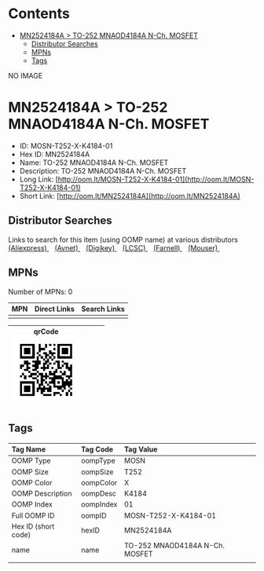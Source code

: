 



Contents
========

* [MN2524184A > TO-252 MNAOD4184A N-Ch. MOSFET](#mn2524184a--to-252-mnaod4184a-n-ch-mosfet)
	* [Distributor Searches](#distributor-searches)
	* [MPNs](#mpns)
	* [Tags](#tags)
  
NO IMAGE  
# MN2524184A > TO-252 MNAOD4184A N-Ch. MOSFET

- ID: MOSN-T252-X-K4184-01
- Hex ID: MN2524184A
- Name: TO-252 MNAOD4184A N-Ch. MOSFET
- Description: TO-252 MNAOD4184A N-Ch. MOSFET
- Long Link: [http://oom.lt/MOSN-T252-X-K4184-01](http://oom.lt/MOSN-T252-X-K4184-01)
- Short Link: [http://oom.lt/MN2524184A](http://oom.lt/MN2524184A)

## Distributor Searches
  
Links to search for this item (using OOMP name) at various distributors  
[(Aliexpress) ](https://www.aliexpress.com/wholesale?SearchText=1117TO-252+MNAOD4184A+N-Ch.+MOSFET)&nbsp;&nbsp;&nbsp;[(Avnet) ](https://www.avnet.com/shop/us/search/TO-252+MNAOD4184A+N-Ch.+MOSFET)&nbsp;&nbsp;&nbsp;[(Digikey) ](https://www.digikey.co.uk/en/products/result?s=TO-252+MNAOD4184A+N-Ch.+MOSFET)&nbsp;&nbsp;&nbsp;[(LCSC) ](https://www.lcsc.com/search?q=TO-252+MNAOD4184A+N-Ch.+MOSFET)&nbsp;&nbsp;&nbsp;[(Farnell) ](https://uk.farnell.com/search?st=TO-252+MNAOD4184A+N-Ch.+MOSFET)&nbsp;&nbsp;&nbsp;[(Mouser) ](https://www.mouser.com/c/?q=TO-252+MNAOD4184A+N-Ch.+MOSFET)&nbsp;&nbsp;&nbsp;
## MPNs
  
Number of MPNs: 0  

|MPN|Direct Links|Search Links|
| :--- | :--- | :--- |
||||
  

|qrCode<br>[![](https://raw.githubusercontent.com/oomlout/oomlout_OOMP_parts_V2/main/MOSN/T252/X/K4184/01/qrCode_140.png)](https://github.com/oomlout/oomlout_OOMP_parts_V2/tree/main/MOSN/T252/X/K4184/01/qrCode.png)||||
| :---: | :---: | :---: | :---: |

## Tags
  

|Tag Name|Tag Code|Tag Value|
| :--- | :--- | :--- |
|OOMP Type|oompType|MOSN|
|OOMP Size|oompSize|T252|
|OOMP Color|oompColor|X|
|OOMP Description|oompDesc|K4184|
|OOMP Index|oompIndex|01|
|Full OOMP ID|oompID|MOSN-T252-X-K4184-01|
|Hex ID (short code)|hexID|MN2524184A|
|name|name|TO-252 MNAOD4184A N-Ch. MOSFET|
||||
